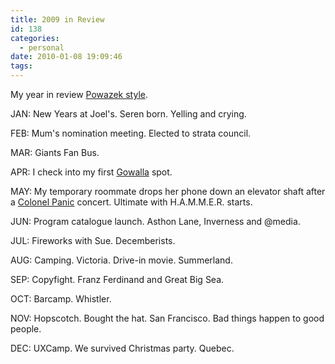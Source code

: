 ```yaml
---
title: 2009 in Review
id: 138
categories:
  - personal
date: 2010-01-08 19:09:46
tags:
---
```


My year in review [Powazek style](http://powazek.com/posts/2219).

JAN: New Years at Joel's. Seren born. Yelling and crying.

FEB: Mum's nomination meeting. Elected to strata council.

MAR: Giants Fan Bus.

APR: I check into my first [Gowalla](http://gowalla.com) spot.

MAY: My temporary roommate drops her phone down an elevator shaft after a [Colonel Panic](http://colonelpanic.ca/) concert. Ultimate with H.A.M.M.E.R. starts.

JUN: Program catalogue launch. Asthon Lane, Inverness and @media.

JUL: Fireworks with Sue. Decemberists.

AUG: Camping. Victoria. Drive-in movie. Summerland.

SEP: Copyfight. Franz Ferdinand and Great Big Sea.

OCT: Barcamp. Whistler.

NOV: Hopscotch. Bought the hat. San Francisco. Bad things happen to good people.

DEC: UXCamp. We survived Christmas party. Quebec.
